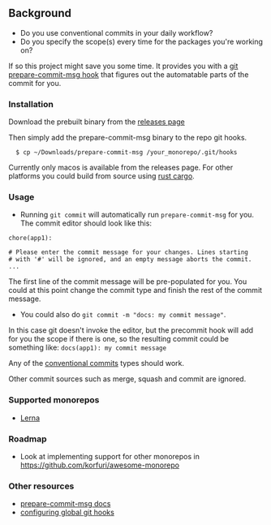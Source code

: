 ## Background

- Do you use conventional commits in your daily workflow?
- Do you specify the scope(s) every time for the packages you're working on?

If so this project might save you some time. It provides you with a [git prepare-commit-msg hook](https://git-scm.com/docs/githooks#_prepare_commit_msg) that figures out the automatable parts of the commit for you.

### Installation

Download the prebuilt binary from the [releases page](https://github.com/danielcondemarin/monorepo-conventional-commits/releases)

Then simply add the prepare-commit-msg binary to the repo git hooks. 

```
  $ cp ~/Downloads/prepare-commit-msg /your_monorepo/.git/hooks
```

Currently only macos is available from the releases page. For other platforms you could build from source using [rust cargo](https://github.com/rust-lang/cargo).

### Usage

- Running `git commit` will automatically run `prepare-commit-msg` for you. The commit editor should look like this:

```
chore(app1):

# Please enter the commit message for your changes. Lines starting
# with '#' will be ignored, and an empty message aborts the commit.
...
```

The first line of the commit message will be pre-populated for you. You could at this point change the commit type and finish the rest of the commit message.

- You could also do `git commit -m "docs: my commit message"`.

In this case git doesn't invoke the editor, but the precommit hook will add for you the scope if there is one, so the resulting commit could be something like: `docs(app1): my commit message`

Any of the [conventional commits](https://www.conventionalcommits.org/en/v1.0.0/) types should work.

Other commit sources such as merge, squash and commit are ignored.

### Supported monorepos

- [Lerna](https://github.com/lerna/lerna)

### Roadmap

- Look at implementing support for other monorepos in https://github.com/korfuri/awesome-monorepo

### Other resources

- [prepare-commit-msg docs](https://git-scm.com/docs/githooks#_prepare_commit_msg)
- [configuring global git hooks](https://coderwall.com/p/jp7d5q/create-a-global-git-commit-hook)
